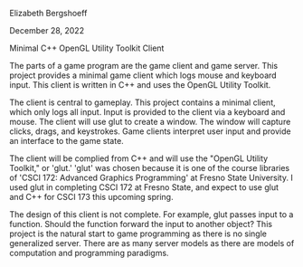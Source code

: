 Elizabeth Bergshoeff

December 28, 2022

Minimal C++ OpenGL Utility Toolkit Client

The parts of a game program are the game client and game
server. This project provides a minimal game client which
logs mouse and keyboard input. This client is written in
C++ and uses the OpenGL Utility Toolkit.

The client is central to gameplay. This project contains
a minimal client, which only logs all input. Input is
provided to the client via a keyboard and mouse. The
client will use glut to create a window. The window will
capture clicks, drags, and keystrokes. Game clients
interpret user input and provide an interface to the
game state.

The client will be complied from C++ and will use the
"OpenGL Utility Toolkit," or 'glut.' 'glut' was chosen
because it is one of the course libraries of 'CSCI 172:
Advanced Graphics Programming' at Fresno State
University. I used glut in completing CSCI 172 at Fresno
State, and expect to use glut and C++ for CSCI 173 this
upcoming spring.

The design of this client is not complete. For example,
glut passes input to a function. Should the function
forward the input to another object? This project is the
natural start to game programming as there is no single
generalized server. There are as many server models as
there are models of computation and programming
paradigms.
